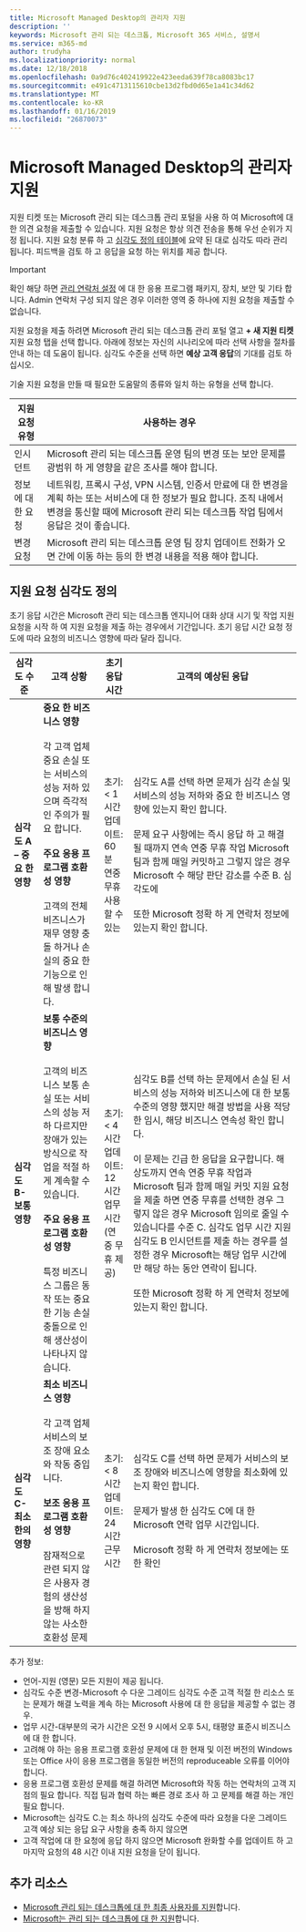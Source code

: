 ```yaml
---
title: Microsoft Managed Desktop의 관리자 지원
description: ''
keywords: Microsoft 관리 되는 데스크톱, Microsoft 365 서비스, 설명서
ms.service: m365-md
author: trudyha
ms.localizationpriority: normal
ms.date: 12/18/2018
ms.openlocfilehash: 0a9d76c402419922e423eeda639f78ca8083bc17
ms.sourcegitcommit: e491c4713115610cbe13d2fbd0d65e1a41c34d62
ms.translationtype: MT
ms.contentlocale: ko-KR
ms.lasthandoff: 01/16/2019
ms.locfileid: "26870073"
---
```

# <a name="admin-support-for-microsoft-managed-desktop"></a>Microsoft Managed Desktop의 관리자 지원

지원 티켓 또는 Microsoft 관리 되는 데스크톱 관리 포털을 사용 하 여 Microsoft에 대 한 의견 요청을 제출할 수 있습니다. 지원 요청은 항상 의견 전송을 통해 우선 순위가 지정 됩니다. 지원 요청 분류 하 고 [심각도 정의 테이블](#sev)에 요약 된 대로 심각도 따라 관리 됩니다. 피드백을 검토 하 고 응답을 요청 하는 위치를 제공 합니다. 

>[!IMPORTANT]
>확인 해당 하면 [관리 연락처 설정](../get-started/add-admin-contacts.md) 에 대 한 응용 프로그램 패키지, 장치, 보안 및 기타 합니다. Admin 연락처 구성 되지 않은 경우 이러한 영역 중 하나에 지원 요청을 제출할 수 없습니다.

지원 요청을 제출 하려면 Microsoft 관리 되는 데스크톱 관리 포털 열고 **+ 새 지원 티켓** 지원 요청 탭을 선택 합니다. 아래에 정보는 자신의 시나리오에 따라 선택 사항을 절차를 안내 하는 데 도움이 됩니다. 심각도 수준을 선택 하면 **예상 고객 응답**의 기대를 검토 하십시오.

기술 지원 요청을 만들 때 필요한 도움말의 종류와 일치 하는 유형을 선택 합니다.

지원 요청 유형 | 사용하는 경우
--- | ---
인시던트 | Microsoft 관리 되는 데스크톱 운영 팀의 변경 또는 보안 문제를 광범위 하 게 영향을 같은 조사를 해야 합니다.
정보에 대 한 요청 | 네트워킹, 프록시 구성, VPN 시스템, 인증서 만료에 대 한 변경을 계획 하는 또는 서비스에 대 한 정보가 필요 합니다. 조직 내에서 변경을 통신할 때에 Microsoft 관리 되는 데스크톱 작업 팀에서 응답은 것이 좋습니다.
변경 요청 | Microsoft 관리 되는 데스크톱 운영 팀 장치 업데이트 전화가 오면 간에 이동 하는 등의 한 변경 내용을 적용 해야 합니다.

<span id="sev" />

## <a name="support-request-severity-definitions"></a>지원 요청 심각도 정의

초기 응답 시간은 Microsoft 관리 되는 데스크톱 엔지니어 대화 상대 시기 및 작업 지원 요청을 시작 하 여 지원 요청을 제출 하는 경우에서 기간입니다. 초기 응답 시간 요청 정도에 따라 요청의 비즈니스 영향에 따라 달라 집니다.

심각도 수준  | 고객 상황 |  초기 응답 시간   | 고객의 예상된 응답
--- | --- | --- | ---
**심각도 A – 중요 한 영향** |  **중요 한 비즈니스 영향**<br><br>각 고객 업체 중요 손실 또는 서비스의 성능 저하 있으며 즉각적인 주의가 필요 합니다.<br><br>**주요 응용 프로그램 호환성 영향**<br><br>고객의 전체 비즈니스가 재무 영향 충돌 하거나 손실의 중요 한 기능으로 인해 발생 합니다. | 초기: < 1 시간<br>업데이트: 60 분<br>연중 무휴 사용할 수 있는 | 심각도 A를 선택 하면 문제가 심각 손실 및 서비스의 성능 저하와 중요 한 비즈니스 영향에 있는지 확인 합니다. <br><br>문제 요구 사항에는 즉시 응답 하 고 해결 될 때까지 연속 연중 무휴 작업 Microsoft 팀과 함께 매일 커밋하고 그렇지 않은 경우 Microsoft 수 해당 판단 감소를 수준 B. 심각도에<br><br> 또한 Microsoft 정확 하 게 연락처 정보에 있는지 확인 합니다. 
**심각도 B-보통 영향** |  **보통 수준의 비즈니스 영향**<br><br>고객의 비즈니스 보통 손실 또는 서비스의 성능 저하 다르지만 장애가 있는 방식으로 작업을 적절 하 게 계속할 수 있습니다.<br><br>**주요 응용 프로그램 호환성 영향**<br><br>특정 비즈니스 그룹은 동작 또는 중요 한 기능 손실 충돌으로 인해 생산성이 나타나지 않습니다. | 초기: < 4 시간<br>업데이트: 12 시간<br>업무 시간 (연중 무휴 제공) | 심각도 B를 선택 하는 문제에서 손실 된 서비스의 성능 저하와 비즈니스에 대 한 보통 수준의 영향 했지만 해결 방법을 사용 적당 한 임시, 해당 비즈니스 연속성 확인 합니다. <br><br>이 문제는 긴급 한 응답을 요구합니다. 해상도까지 연속 연중 무휴 작업과 Microsoft 팀과 함께 매일 커밋 지원 요청을 제출 하면 연중 무휴를 선택한 경우 그렇지 않은 경우 Microsoft 임의로 줄일 수 있습니다를 수준 C. 심각도 업무 시간 지원 심각도 B 인시던트를 제출 하는 경우를 설정한 경우 Microsoft는 해당 업무 시간에만 해당 하는 동안 연락이 됩니다.<br><br>또한 Microsoft 정확 하 게 연락처 정보에 있는지 확인 합니다.
**심각도 C-최소한의 영향** |   **최소 비즈니스 영향**<br><br> 각 고객 업체 서비스의 보조 장애 요소와 작동 중입니다.<br><br>**보조 응용 프로그램 호환성 영향**<br><br>잠재적으로 관련 되지 않은 사용자 경험의 생산성을 방해 하지 않는 사소한 호환성 문제 |    초기: < 8 시간<br>업데이트: 24 시간<br>근무 시간  | 심각도 C를 선택 하면 문제가 서비스의 보조 장애와 비즈니스에 영향을 최소화에 있는지 확인 합니다.<br><br>문제가 발생 한 심각도 C에 대 한 Microsoft 연락 업무 시간입니다.<br><br>Microsoft 정확 하 게 연락처 정보에는 또한 확인

추가 정보:
- 언어-지원 (영문) 모든 지원이 제공 됩니다.
- 심각도 수준 변경-Microsoft 수 다운 그레이드 심각도 수준 고객 적절 한 리소스 또는 문제가 해결 노력을 계속 하는 Microsoft 사용에 대 한 응답을 제공할 수 없는 경우. 
- 업무 시간-대부분의 국가 시간은 오전 9 시에서 오후 5시, 태평양 표준시 비즈니스에 대 한 합니다.
- 고려해 야 하는 응용 프로그램 호환성 문제에 대 한 현재 및 이전 버전의 Windows 또는 Office 사이 응용 프로그램을 동일한 버전의 reproduceable 오류를 이어야 합니다.
- 응용 프로그램 호환성 문제를 해결 하려면 Microsoft와 작동 하는 연락처의 고객 지점의 필요 합니다. 직접 팀과 협력 하는 빠른 경로 조사 하 고 문제를 해결 하는 개인 필요 합니다.
- Microsoft는 심각도 C.는 최소 하나의 심각도 수준에 따라 요청을 다운 그레이드 고객 예상 되는 응답 요구 사항을 충족 하지 않으면
- 고객 작업에 대 한 요청에 응답 하지 않으면 Microsoft 완화할 수를 업데이트 하 고 마지막 요청의 48 시간 이내 지원 요청을 닫이 됩니다.
 

## <a name="additional-resources"></a>추가 리소스
- [Microsoft 관리 되는 데스크톱에 대 한 최종 사용자를 지원](end-user-support.md)합니다. 
- [Microsoft는 관리 되는 데스크톱에 대 한 지원](../service-description/support.md)합니다. 



